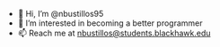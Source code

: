 - 👋 Hi, I’m @nbustillos95
- 👀 I’m interested in becoming a better programmer
- 📫 Reach me at nbustillos@students.blackhawk.edu

<!---
nbustillos95/nbustillos95 is a ✨ special ✨ repository because its `README.md` (this file) appears on your GitHub profile.
You can click the Preview link to take a look at your changes.
--->
